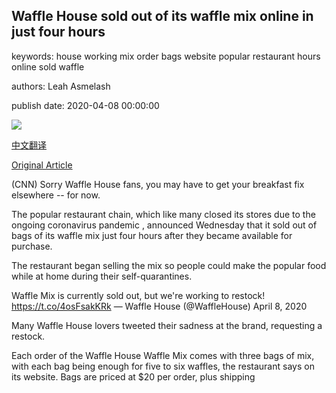 ## Waffle House sold out of its waffle mix online in just four hours

keywords: house working mix order bags website popular restaurant hours online sold waffle

authors: Leah Asmelash

publish date: 2020-04-08 00:00:00

![](https://cdn.cnn.com/cnnnext/dam/assets/200408165907-waffle-house-waffle-mix-super-tease.jpg)

[中文翻译](Waffle%20House%20sold%20out%20of%20its%20waffle%20mix%20online%20in%20just%20four%20hours_zh.md)

[Original Article](https://edition.cnn.com/2020/04/08/us/waffle-house-mix-sell-out-trnd/index.html)

(CNN) Sorry Waffle House fans, you may have to get your breakfast fix elsewhere -- for now.

The popular restaurant chain, which like many closed its stores due to the ongoing coronavirus pandemic , announced Wednesday that it sold out of bags of its waffle mix just four hours after they became available for purchase.

The restaurant began selling the mix so people could make the popular food while at home during their self-quarantines.

Waffle Mix is currently sold out, but we're working to restock\! https://t.co/4osFsakKRk — Waffle House (@WaffleHouse) April 8, 2020

Many Waffle House lovers tweeted their sadness at the brand, requesting a restock.

Each order of the Waffle House Waffle Mix comes with three bags of mix, with each bag being enough for five to six waffles, the restaurant says on its website. Bags are priced at $20 per order, plus shipping